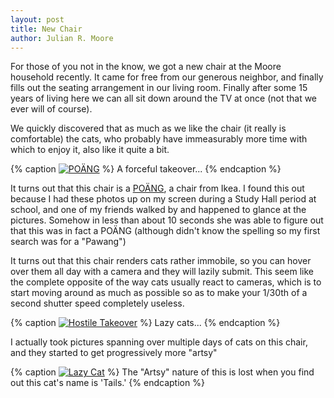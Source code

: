 ```yaml
---
layout: post
title: New Chair
author: Julian R. Moore
---
```

For those of you not in the know, we got a new chair at the Moore household recently. It came for free from our generous neighbor, and finally fills out the seating arrangement in our living room. Finally after some 15 years of living here we can all sit down around the TV at once (not that we ever will of course).

We quickly discovered that as much as we like the chair (it really is comfortable) the cats, who probably have immeasurably more time with which to enjoy it, also like it quite a bit.

{% caption <a href="http://www.flickr.com/photos/jreedmoore/6753316061/" title="POÄNG by jreedmoore, on Flickr"><img src="http://farm8.staticflickr.com/7157/6753316061_d2ccc0606f_b.jpg" alt="POÄNG"></a> %}
A forceful takeover...
{% endcaption %}

It turns out that this chair is a [POÄNG](http://www.ikea.com/us/en/catalog/products/S19805433/), a chair from Ikea. I found this out because I had these photos up on my screen during a Study Hall period at school, and one of my friends walked by and happened to glance at the pictures. Somehow in less than about 10 seconds she was able to figure out that this was in fact a POÄNG (although didn't know the spelling so my first search was for a "Pawang")

It turns out that this chair renders cats rather immobile, so you can hover over them all day with a camera and they will lazily submit. This seem like the complete opposite of the way cats usually react to cameras, which is to start moving around as much as possible so as to make your 1/30th of a second shutter speed completely useless.

{% caption <a href="http://www.flickr.com/photos/jreedmoore/6753316689/" title="Hostile Takeover by jreedmoore, on Flickr"><img src="http://farm8.staticflickr.com/7175/6753316689_d53e743fb1_b.jpg" alt="Hostile Takeover"></a> %}
Lazy cats...
{% endcaption %}

I actually took pictures spanning over multiple days of cats on this chair, and they started to get progressively more "artsy"

{% caption <a href="http://www.flickr.com/photos/jreedmoore/6753317465/" title="Lazy Cat by jreedmoore, on Flickr"><img src="http://farm8.staticflickr.com/7008/6753317465_39ef9c6df8_b.jpg" alt="Lazy Cat"></a> %}
The "Artsy" nature of this is lost when you find out this cat's name is 'Tails.'
{% endcaption %}
